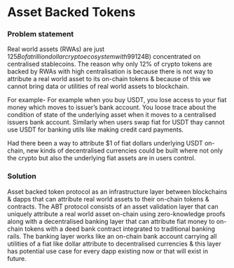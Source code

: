 # Asset Backed Tokens
### Problem statement

Real world assets (RWAs) are just $125B of a trillion dollar crypto ecosystem  with 99% TVL ($124B) concentrated on centralised stablecoins. The reason why only 12% of crypto tokens are backed by RWAs with high centralisation is because there is not way to attribute a real world asset to its on-chain tokens & because of this we cannot bring data or utilities of real world assets to blockchain.

For example- For example when you buy USDT, you lose access to your fiat money which moves to issuer’s bank account. You loose trace about the condition of state of the underlying asset when it moves to a centralised issuers bank account. Similarly when users swap fiat for USDT thay cannot use USDT for banking utils like making credit card payments.

Had there been a way to attribute $1 of fiat dollars underlying USDT on-chain, new kinds of decentralised currencies could be built where not only the crypto but also the underlying fiat assets are in users control.

### Solution

Asset backed token protocol as an infrastructure layer between blockchains & dapps that can attribute real world assets to their on-chain tokens & contracts. The ABT protocol consists of an asset validation layer that can uniquely attribute a real world asset on-chain using zero-knowledge proofs along with a decentralised banking layer that can attribute fiat money to on-chain tokens with a deed bank contract integrated to traditional banking rails. The banking layer works like an on-chain bank account carrying all utilities of a fiat like dollar attribute to decentralised currencies & this layer has potential use case for every dapp existing now or that will exist in future.
